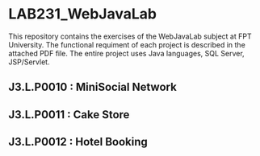 # LAB231_WebJavaLab

This repository contains the exercises of the WebJavaLab subject at FPT University. The functional requiment of each project is described in the attached PDF file. The entire project uses Java languages, SQL Server, JSP/Servlet.

## J3.L.P0010 : MiniSocial Network
## J3.L.P0011 : Cake Store
## J3.L.P0012 : Hotel Booking

